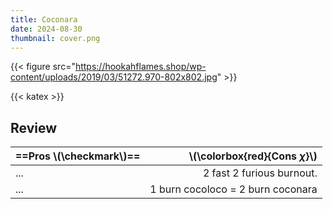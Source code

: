 ```yaml
---
title: Coconara
date: 2024-08-30
thumbnail: cover.png
---
```

{{< figure src="https://hookahflames.shop/wp-content/uploads/2019/03/51272.970-802x802.jpg" >}}

{{< katex >}}

## Review

| ==Pros \\(\checkmark\\)== | \\(\colorbox{red}{Cons $\chi$}\\) |
| :------------------------ | --------------------------------: |
| ...                       |         2 fast 2 furious burnout. |
| ...                       | 1 burn cocoloco = 2 burn coconara |
